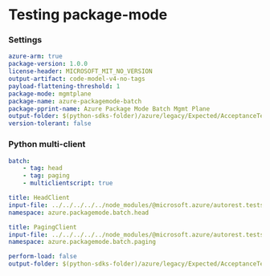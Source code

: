 # Testing package-mode

### Settings

``` yaml
azure-arm: true
package-version: 1.0.0
license-header: MICROSOFT_MIT_NO_VERSION
output-artifact: code-model-v4-no-tags
payload-flattening-threshold: 1
package-mode: mgmtplane
package-name: azure-packagemode-batch
package-pprint-name: Azure Package Mode Batch Mgmt Plane
output-folder: $(python-sdks-folder)/azure/legacy/Expected/AcceptanceTests/PackageModeBatch
version-tolerant: false
```

### Python multi-client

``` yaml
batch:
    - tag: head
    - tag: paging
    - multiclientscript: true
```

``` yaml $(tag) == 'head'
title: HeadClient
input-file: ../../../../../node_modules/@microsoft.azure/autorest.testserver/swagger/head.json
namespace: azure.packagemode.batch.head
```

``` yaml $(tag) == 'paging'
title: PagingClient
input-file: ../../../../../node_modules/@microsoft.azure/autorest.testserver/swagger/paging.json
namespace: azure.packagemode.batch.paging
```

``` yaml $(multiclientscript)
perform-load: false
output-folder: $(python-sdks-folder)/azure/legacy/Expected/AcceptanceTests/PackageModeBatch/azure/packagemode/batch
```
